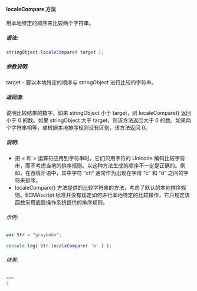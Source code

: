 #### localeCompare 方法

  用本地特定的顺序来比较两个字符串。

##### 语法:

  ```javascript
  stringObject.localeCompare( target );
  ```

##### 参数说明:

  target - 要以本地特定的顺序与 stringObject 进行比较的字符串。

##### 返回值:

  说明比较结果的数字。如果 stringObject 小于 target，则 localeCompare() 返回小于 0 的数。如果 stringObject 大于 target，则该方法返回大于 0 的数。如果两个字符串相等，或根据本地排序规则没有区别，该方法返回 0。
  
##### 说明:

  - 把 < 和 > 运算符应用到字符串时，它们只用字符的 Unicode 编码比较字符串，而不考虑当地的排序规则。以这种方法生成的顺序不一定是正确的。例如，在西班牙语中，其中字符 “ch” 通常作为出现在字母 “c” 和 “d” 之间的字符来排序。
  - localeCompare() 方法提供的比较字符串的方法，考虑了默认的本地排序规则。ECMAscript 标准并没有规定如何进行本地特定的比较操作，它只规定该函数采用底层操作系统提供的排序规则。

###### 示例:

  ```javascript
  var Str = "graybobo";
	  
  console.log( Str.localeCompare( 'b' ) );
  ```

###### 结果:

  ```javascript
  >>>
  1
  ```

